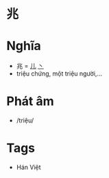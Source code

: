# 兆

# Nghĩa
* 兆 = [儿](儿.md) [丶](丶.md)
* triệu chứng, một triệu người,...

# Phát âm
* /triệu/

# Tags
* Hán Việt

<script>window.HANZI_FIELD='兆';</script>
